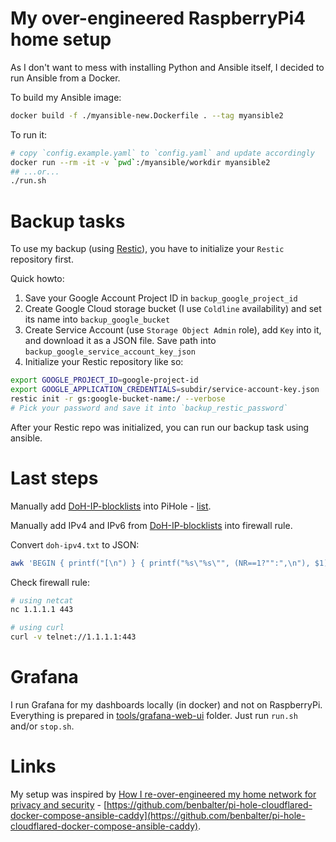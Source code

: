 # My over-engineered RaspberryPi4 home setup

As I don't want to mess with installing Python and Ansible itself, I decided to run Ansible from a Docker.

To build my Ansible image:

```sh
docker build -f ./myansible-new.Dockerfile . --tag myansible2
```

To run it:

```sh
# copy `config.example.yaml` to `config.yaml` and update accordingly
docker run --rm -it -v `pwd`:/myansible/workdir myansible2
## ...or...
./run.sh
```

# Backup tasks

To use my backup (using [Restic](https://restic.readthedocs.io/)), you have to initialize your `Restic` repository first.

Quick howto:

1. Save your Google Account Project ID in `backup_google_project_id`
2. Create Google Cloud storage bucket (I use `Coldline` availability) and set its name into `backup_google_bucket`
3. Create Service Account (use `Storage Object Admin` role), add `Key` into it, and download it as a JSON file. Save path into `backup_google_service_account_key_json`
4. Initialize your Restic repository like so:

```sh
export GOOGLE_PROJECT_ID=google-project-id
export GOOGLE_APPLICATION_CREDENTIALS=subdir/service-account-key.json
restic init -r gs:google-bucket-name:/ --verbose
# Pick your password and save it into `backup_restic_password`
```

After your Restic repo was initialized, you can run our backup task using ansible.

# Last steps

Manually add [DoH-IP-blocklists](https://github.com/dibdot/DoH-IP-blocklists) into PiHole - [list](https://raw.githubusercontent.com/dibdot/DoH-IP-blocklists/refs/heads/master/doh-domains_overall.txt).

Manually add IPv4 and IPv6 from [DoH-IP-blocklists](https://github.com/dibdot/DoH-IP-blocklists) into firewall rule.

Convert `doh-ipv4.txt` to JSON:

```sh
awk 'BEGIN { printf("[\n") } { printf("%s\"%s\"", (NR==1?"":",\n"), $1) } END { print "\n]" }' doh-ipv4.txt > doh-ipv4.json
```

Check firewall rule:

```sh
# using netcat
nc 1.1.1.1 443

# using curl
curl -v telnet://1.1.1.1:443
```

# Grafana

I run Grafana for my dashboards locally (in docker) and not on RaspberryPi. Everything is prepared in [tools/grafana-web-ui](tools/grafana-web-ui) folder. Just run `run.sh` and/or `stop.sh`.

# Links

My setup was inspired by [How I re-over-engineered my home network for privacy and security](https://ben.balter.com/2021/09/01/how-i-re-over-engineered-my-home-network/) - [https://github.com/benbalter/pi-hole-cloudflared-docker-compose-ansible-caddy](https://github.com/benbalter/pi-hole-cloudflared-docker-compose-ansible-caddy).
